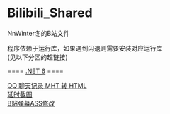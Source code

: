 # Bilibili_Shared
NnWinter冬的B站文件

程序依赖于运行库，如果遇到闪退则需要安装对应运行库<br />
(见以下分区的超链接)

==== <a href="https://dotnet.microsoft.com/zh-cn/download/dotnet/6.0/runtime">.NET 6<a> ====

<a href="https://github.com/515621078/QQ_Mht_Message_To_Html">QQ 聊天记录 MHT 转 HTML<a><br />
<a href="https://github.com/515621078/Bilibili_Shared/tree/main/Programs/NET6/20200911_Time_Lapsed_Screenshot">延时截图<a><br />
<a href="https://github.com/515621078/Bilibili_Shared/tree/main/Programs/NET6/20220604_Bili_AssSub_Modify">B站弹幕ASS修改<a><br />
